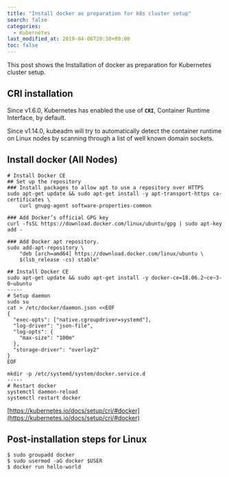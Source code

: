 ```yaml
---
title: "Install docker as preparation for k8s cluster setup"
search: false
categories:
  - Kubernetes
last_modified_at: 2019-04-06T20:30+09:00
toc: false
---
```


This post shows the Installation of docker as preparation for Kubernetes cluster setup.

## CRI installation
Since v1.6.0, Kubernetes has enabled the use of **`CRI`**, Container Runtime Interface, by default.

Since v1.14.0, kubeadm will try to automatically detect the container runtime on Linux nodes by scanning through a list of well known domain sockets.

## Install docker (All Nodes)
```console
# Install Docker CE
## Set up the repository
### Install packages to allow apt to use a repository over HTTPS
sudo apt-get update && sudo apt-get install -y apt-transport-https ca-certificates \
    curl gnupg-agent software-properties-common

### Add Docker’s official GPG key
curl -fsSL https://download.docker.com/linux/ubuntu/gpg | sudo apt-key add -

### Add Docker apt repository.
sudo add-apt-repository \
    "deb [arch=amd64] https://download.docker.com/linux/ubuntu \
    $(lsb_release -cs) stable"

## Install Docker CE
sudo apt-get update && sudo apt-get install -y docker-ce=18.06.2~ce~3-0~ubuntu
-----
# Setup daemon
sudo su
cat > /etc/docker/daemon.json <<EOF
{
  "exec-opts": ["native.cgroupdriver=systemd"],
  "log-driver": "json-file",
  "log-opts": {
    "max-size": "100m"
  },
  "storage-driver": "overlay2"
}
EOF

mkdir -p /etc/systemd/system/docker.service.d
-----
# Restart docker
systemctl daemon-reload
systemctl restart docker
```
[https://kubernetes.io/docs/setup/cri/#docker](https://kubernetes.io/docs/setup/cri/#docker)

## Post-installation steps for Linux
```console
$ sudo groupadd docker
$ sudo usermod -aG docker $USER
$ docker run hello-world
```

